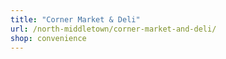 ```yaml
---
title: "Corner Market & Deli"
url: /north-middletown/corner-market-and-deli/
shop: convenience
---
```

